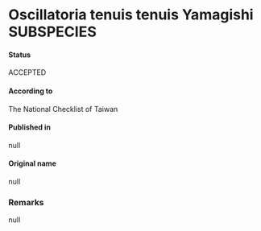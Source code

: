 # Oscillatoria tenuis tenuis Yamagishi SUBSPECIES

#### Status
ACCEPTED

#### According to
The National Checklist of Taiwan

#### Published in
null

#### Original name
null

### Remarks
null